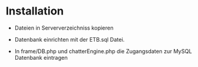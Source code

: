 # Installation

- Dateien in Serververzeichniss kopieren

- Datenbank einrichten mit der ETB.sql Datei.

- In frame/DB.php und chatterEngine.php die Zugangsdaten zur MySQL Datenbank eintragen
